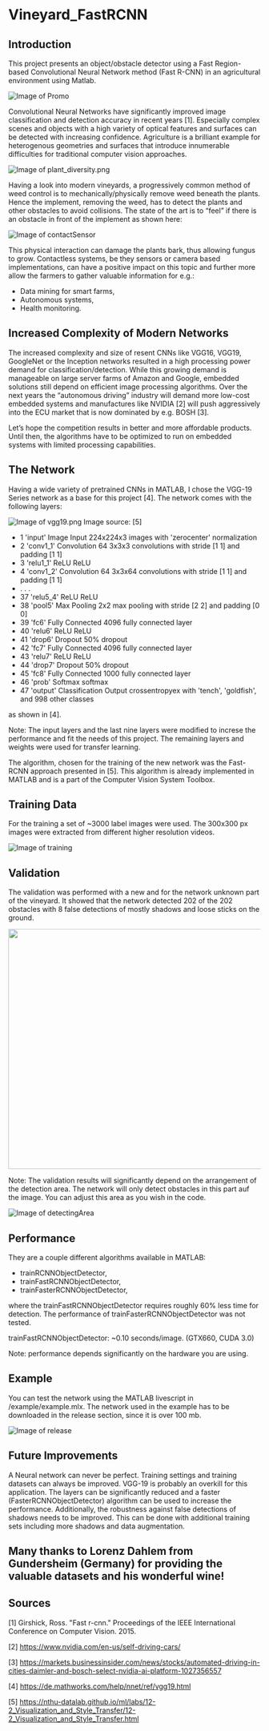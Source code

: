 # Vineyard_FastRCNN

## Introduction

This project presents an object/obstacle detector using a Fast Region-based Convolutional Neural Network method (Fast R-CNN) in an agricultural environment using Matlab. 

![Image of Promo](/media/Promo.PNG)

Convolutional Neural Networks have significantly improved image classification and detection accuracy in recent years [1]. Especially complex scenes and objects with a high variety of optical features and surfaces can be detected with increasing confidence.  Agriculture is a brilliant example for heterogenous geometries and surfaces that introduce innumerable difficulties for traditional computer vision approaches.

![Image of plant_diversity.png](/media/plant_Diversity.PNG)

Having a look into modern vineyards, a progressively common method of weed control is to mechanically/physically remove weed beneath the plants. Hence the implement, removing the weed, has to detect the plants and other obstacles to avoid collisions. The state of the art is to “feel” if there is an obstacle in front of the implement as shown here:

![Image of contactSensor](/media/contactSensor.png)

This physical interaction can damage the plants bark, thus allowing fungus to grow. Contactless systems, be they sensors or camera based implementations, can have a positive impact on this topic and further more allow the farmers to gather valuable information for e.g.:

* Data mining for smart farms,
* Autonomous systems,
* Health monitoring.

## Increased Complexity of Modern Networks

The increased complexity and size of resent CNNs like VGG16, VGG19, GoogleNet or the Inception networks resulted in a high processing power demand for classification/detection. While this growing demand is manageable on large server farms of Amazon and Google, embedded solutions still depend on efficient image processing algorithms. Over the next years the “autonomous driving” industry will demand more low-cost embedded systems and manufactures like NVIDIA [2] will push aggressively into the ECU market that is now dominated by e.g. BOSH [3]. 

Let’s hope the competition results in better and more affordable products.  Until then, the algorithms have to be optimized to run on embedded systems with limited processing capabilities.

## The Network

Having a wide variety of pretrained CNNs in MATLAB, I chose the VGG-19 Series network as a base for this project [4]. The network comes with the following layers:

![Image of vgg19.png](/media/vgg19.PNG)
Image source: [5]

* 1   'input'     Image Input             224x224x3 images with 'zerocenter' normalization
* 2   'conv1_1'   Convolution             64 3x3x3 convolutions with stride [1  1] and padding [1  1]
* 3   'relu1_1'   ReLU                    ReLU
* 4   'conv1_2'   Convolution             64 3x3x64 convolutions with stride [1  1] and padding [1  1]
* . . .
* 37   'relu5_4'   ReLU                    ReLU
* 38   'pool5'     Max Pooling             2x2 max pooling with stride [2  2] and padding [0  0]
* 39   'fc6'       Fully Connected         4096 fully connected layer
* 40   'relu6'     ReLU                    ReLU
* 41   'drop6'     Dropout                 50% dropout
* 42   'fc7'       Fully Connected         4096 fully connected layer
* 43   'relu7'     ReLU                    ReLU
* 44   'drop7'     Dropout                 50% dropout
* 45   'fc8'       Fully Connected         1000 fully connected layer
* 46   'prob'      Softmax                 softmax
* 47   'output'    Classification Output   crossentropyex with 'tench', 'goldfish', and 998 other classes 

as shown in [4].

Note: The input layers and the last nine layers were modified to increse the performance and fit the needs of this project. The remaining layers and weights were used for transfer learning.

The algorithm, chosen for the training of the new network was the Fast-RCNN approach presented in [5]. This algorithm is already implemented in MATLAB and is a part of the Computer Vision System Toolbox. 

## Training Data

For the training a set of ~3000 label images were used. The 300x300 px images were extracted from different higher resolution videos.

![Image of training](/media/training.PNG) 

## Validation

The validation was performed with a new and for the network unknown part of the vineyard. It showed that the network detected 202 of the 202 obstacles with 8 false detections of mostly shadows and loose sticks on the ground.

<img src="/media/demoGif.gif" width="640" height="480">

Note: The validation results will significantly depend on the arrangement of the detection area. The network will only detect obstacles in this part auf the image. You can adjust this area as you wish in the code.

![Image of detectingArea](/media/detectingArea.PNG) 

## Performance

They are a couple different algorithms available in MATLAB:
* trainRCNNObjectDetector,
* trainFastRCNNObjectDetector,
* trainFasterRCNNObjectDetector,

where the trainFastRCNNObjectDetector requires roughly 60% less time for detection. The performance of trainFasterRCNNObjectDetector was not tested.

trainFastRCNNObjectDetector: ~0.10 seconds/image. (GTX660, CUDA 3.0)

Note: performance depends significantly on the hardware you are using.

## Example

You can test the network using the MATLAB livescript in /example/example.mlx. The network used in the example has to be downloaded in the release section, since it is over 100 mb.

![Image of release](/media/example.PNG) 

## Future Improvements
A Neural network can never be perfect. Training settings and training datasets can always be improved. VGG-19 is probably an overkill for this application. The layers can be significantly reduced and a faster (FasterRCNNObjectDetector) algorithm can be used to increase the performance. Additionally, the robustness against false detections of shadows needs to be improved. This can be done with additional training sets including more shadows and data augmentation.

## Many thanks to Lorenz Dahlem from Gundersheim (Germany) for providing the valuable datasets and his wonderful wine!

## Sources
[1] Girshick, Ross. "Fast r-cnn." Proceedings of the IEEE International Conference on Computer Vision. 2015.

[2] https://www.nvidia.com/en-us/self-driving-cars/

[3] https://markets.businessinsider.com/news/stocks/automated-driving-in-cities-daimler-and-bosch-select-nvidia-ai-platform-1027356557

[4] https://de.mathworks.com/help/nnet/ref/vgg19.html

[5] https://nthu-datalab.github.io/ml/labs/12-2_Visualization_and_Style_Transfer/12-2_Visualization_and_Style_Transfer.html
